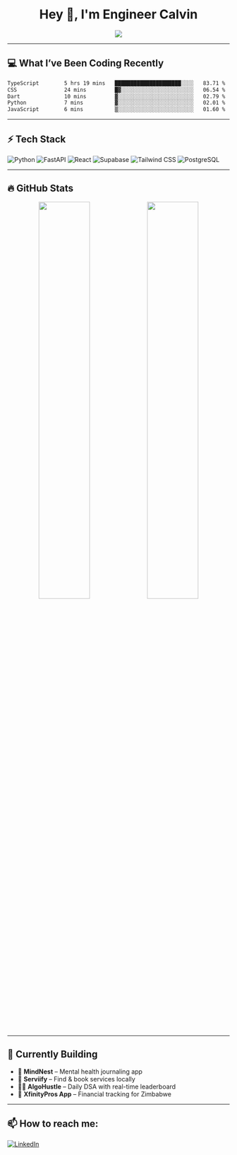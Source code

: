 <h1 align="center">Hey 👋, I'm Engineer Calvin</h1>

<p align="center">
  <img src="https://readme-typing-svg.herokuapp.com?font=Fira+Code&size=22&pause=1000&center=true&vCenter=true&width=435&lines=Code+is+life.;FastAPI+Jutsu+User;React+Ninja+in+Training;🔥+Engineer+on+a+Mission" />
</p>

---

## 💻 What I’ve Been Coding Recently

<!--START_SECTION:waka-->

```txt
TypeScript        5 hrs 19 mins   █████████████████████░░░░   83.71 %
CSS               24 mins         █▓░░░░░░░░░░░░░░░░░░░░░░░   06.54 %
Dart              10 mins         ▓░░░░░░░░░░░░░░░░░░░░░░░░   02.79 %
Python            7 mins          ▓░░░░░░░░░░░░░░░░░░░░░░░░   02.01 %
JavaScript        6 mins          ▒░░░░░░░░░░░░░░░░░░░░░░░░   01.60 %
```

<!--END_SECTION:waka-->

---

## ⚡ Tech Stack

![Python](https://img.shields.io/badge/-Python-05122A?style=flat&logo=python)
![FastAPI](https://img.shields.io/badge/-FastAPI-05122A?style=flat&logo=fastapi)
![React](https://img.shields.io/badge/-React-05122A?style=flat&logo=react)
![Supabase](https://img.shields.io/badge/-Supabase-05122A?style=flat&logo=supabase)
![Tailwind CSS](https://img.shields.io/badge/-Tailwind-05122A?style=flat&logo=tailwindcss)
![PostgreSQL](https://img.shields.io/badge/-PostgreSQL-05122A?style=flat&logo=postgresql)

---

## 🔥 GitHub Stats

<p align="center">
  <img src="https://github-readme-stats.vercel.app/api?username=Mkayzw&show_icons=true&theme=radical&hide_title=true" width="48%" />
  <img src="https://github-readme-streak-stats.herokuapp.com?user=Mkayz&wtheme=radical&hide_border=false" width="48%" />
</p>

---

## 🧠 Currently Building

- 🧠 **MindNest** – Mental health journaling app
- 🧹 **Serviify** – Find & book services locally
- 🧑‍💻 **AlgoHustle** – Daily DSA with real-time leaderboard
- 💸 **XfinityPros App** – Financial tracking for Zimbabwe
  

---

## 📫 How to reach me:

[![LinkedIn](https://img.shields.io/badge/-EngineerCalvin-blue?style=flat-square&logo=Linkedin&logoColor=white)](https://linkedin.com/in/Codewizardry23)

